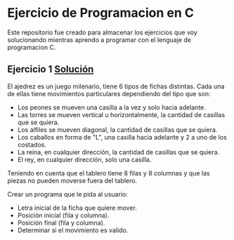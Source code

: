 # Ejercicio de Programacion en C
Este repositorio fue creado para almacenar los ejercicios que voy solucionando mientras aprendo a programar con el lenguaje de programacion C.

## Ejercicio 1 [Solución](https://github.com/andresjimenezdev/ejercicios-c/blob/master/01_piezas_de_ajedrez.c)
El ajedrez es un juego milenario, tiene 6 tipos de fichas distintas. Cada una de ellas tiene movimientos particulares dependiendo del tipo que son:
* Los peones se mueven una casilla a la vez y solo hacia adelante.
* Las torres se mueven vertical u horizontalmente, la cantidad de casillas que se quiera.
* Los alfiles se mueven diagonal, la cantidad de casillas que se quiera.
* Los caballos en forma de "L", una casilla hacia adelante y 2 a uno de los costados.
* La reina, en cualquier dirección, la cantidad de casillas que se quiera.
* El rey, en cualquier dirección, solo una casilla.

Teniendo en cuenta que el tablero tiene 8 filas y 8 columnas y que las piezas no pueden moverse fuera del tablero.

Crear un programa que le pida al usuario:
* Letra inicial de la ficha que quiere mover.
* Posición inicial (fila y columna).
* Posición final (fila y columna).
* Determinar si el movimiento es valido.